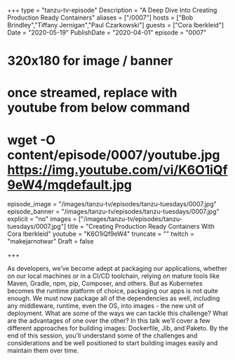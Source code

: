 +++
type = "tanzu-tv-episode"
Description = "A Deep Dive Into Creating Production Ready Containers"
aliases = ["/0007"]
hosts = ["Bob Brindley","Tiffany Jernigan","Paul Czarkowski"]
guests = ["Cora Iberkleid"]
Date = "2020-05-19"
PublishDate = "2020-04-01"
episode = "0007"
# 320x180 for image / banner
# once streamed, replace with youtube from below command
# wget -O content/episode/0007/youtube.jpg https://img.youtube.com/vi/K6O1iQf9eW4/mqdefault.jpg
episode_image = "/images/tanzu-tv/episodes/tanzu-tuesdays/0007.jpg"
episode_banner = "/images/tanzu-tv/episodes/tanzu-tuesdays/0007.jpg"
explicit = "no"
images = ["/images/tanzu-tv/episodes/tanzu-tuesdays/0007.jpg"]
title = "Creating Production Ready Containers With Cora Iberkleid"
youtube = "K6O1iQf9eW4"
truncate = ""
twitch = "makejarnotwar"
Draft = false

+++

As developers, we’ve become adept at packaging our applications, whether on our local machines or in a CI/CD toolchain, relying on mature tools like Maven, Gradle, npm, pip, Composer, and others. But as Kubernetes becomes the runtime platform of choice, packaging our apps is not quite enough. We must now package all of the dependencies as well, including any middleware, runtime, even the OS, into images - the new unit of deployment. What are some of the ways we can tackle this challenge? What are the advantages of one over the other? In this talk we’ll cover a few different approaches for building images: Dockerfile, Jib, and Paketo. By the end of this session, you’ll understand some of the challenges and considerations and be well positioned to start building images easily and maintain them over time.